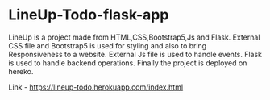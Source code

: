 # LineUp-Todo-flask-app

LineUp is a project made from HTML,CSS,Bootstrap5,Js and Flask.
External CSS file and Bootstrap5 is used for styling and also to bring Responsiveness to a website.
External Js file is used to handle events.
Flask is used to handle backend operations.
Finally the project is deployed on hereko.

Link - https://lineup-todo.herokuapp.com/index.html
